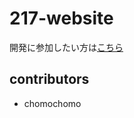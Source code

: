 # 217-website

開発に参加したい方は[こちら](https://github.com/217-org/website/wiki/217-website-tutorial)

## contributors
- chomochomo
